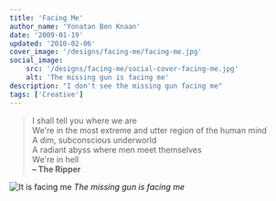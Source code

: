 ```yaml
---
title: 'Facing Me'
author_name: 'Yonatan Ben Knaan'
date: '2009-01-19'
updated: '2010-02-06'
cover_image: '/designs/facing-me/facing-me.jpg'
social_image: 
    src: '/designs/facing-me/social-cover-facing-me.jpg'
    alt: 'The missing gun is facing me'
description: "I don't see the missing gun facing me"
tags: ['Creative']
---
```


> I shall tell you where we are  
We're in the most extreme and utter region of the human mind  
A dim, subconscious underworld  
A radiant abyss where men meet themselves  
We're in hell  
**– The Ripper** 	

![It is facing me](/designs/facing-me/facing-me.jpg)
*The missing gun is facing me*